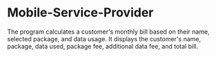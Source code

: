 # Mobile-Service-Provider
The program calculates a customer's monthly bill based on their name, selected package, and data usage. It displays the customer's name, package, data used, package fee, additional data fee, and total bill.
